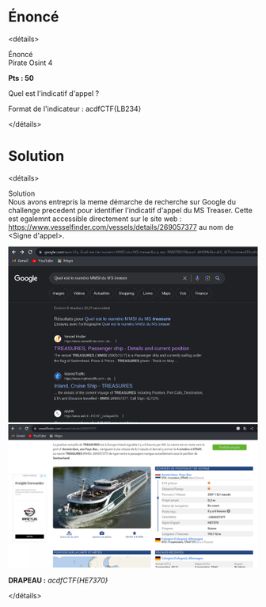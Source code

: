 # Énoncé

<détails><summary>Énoncé</summary>
Pirate Osint 4

**Pts : 50**

Quel est l'indicatif d'appel ?

Format de l'indicateur : acdfCTF{LB234}

</détails>

# Solution
<détails><summary>Solution</summary>
Nous avons entrepris la meme démarche de recherche sur Google du challenge precedent pour identifier l'indicatif d'appel du  MS Treaser. 
Cette est egalemnt  accessible directement sur le site web : https://www.vesselfinder.com/vessels/details/269057377  au nom de  <Signe d'appel>.

<img src='https://github.com/parfaittolefo/Cyberlympics-CTF-Qualif-2023/blob/main/img/Capture%20d%E2%80%99%C3%A9cran%20du%202023-09-25%2004-15-12.png'>
<img src='https://github.com/parfaittolefo/Cyberlympics-CTF-Qualif-2023/blob/main/img/Capture%20d%E2%80%99%C3%A9cran%20du%202023-09-25%2004-16-06.png'>
 
 **DRAPEAU :** _acdfCTF{HE7370}_
 
</détails>
